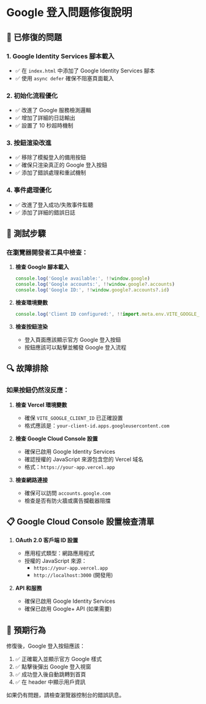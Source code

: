 # Google 登入問題修復說明

## 🔧 已修復的問題

### 1. **Google Identity Services 腳本載入**
- ✅ 在 `index.html` 中添加了 Google Identity Services 腳本
- ✅ 使用 `async defer` 確保不阻塞頁面載入

### 2. **初始化流程優化**
- ✅ 改進了 Google 服務檢測邏輯
- ✅ 增加了詳細的日誌輸出
- ✅ 設置了 10 秒超時機制

### 3. **按鈕渲染改進**
- ✅ 移除了模擬登入的備用按鈕
- ✅ 確保只渲染真正的 Google 登入按鈕
- ✅ 添加了錯誤處理和重試機制

### 4. **事件處理優化**
- ✅ 改進了登入成功/失敗事件監聽
- ✅ 添加了詳細的錯誤日誌

## 🚀 測試步驟

### 在瀏覽器開發者工具中檢查：

1. **檢查 Google 腳本載入**
   ```javascript
   console.log('Google available:', !!window.google)
   console.log('Google accounts:', !!window.google?.accounts)
   console.log('Google ID:', !!window.google?.accounts?.id)
   ```

2. **檢查環境變數**
   ```javascript
   console.log('Client ID configured:', !!import.meta.env.VITE_GOOGLE_CLIENT_ID)
   ```

3. **檢查按鈕渲染**
   - 登入頁面應該顯示官方 Google 登入按鈕
   - 按鈕應該可以點擊並觸發 Google 登入流程

## 🔍 故障排除

### 如果按鈕仍然沒反應：

1. **檢查 Vercel 環境變數**
   - 確保 `VITE_GOOGLE_CLIENT_ID` 已正確設置
   - 格式應該是：`your-client-id.apps.googleusercontent.com`

2. **檢查 Google Cloud Console 設置**
   - 確保已啟用 Google Identity Services
   - 確認授權的 JavaScript 來源包含您的 Vercel 域名
   - 格式：`https://your-app.vercel.app`

3. **檢查網路連接**
   - 確保可以訪問 `accounts.google.com`
   - 檢查是否有防火牆或廣告攔截器阻擋

## 📋 Google Cloud Console 設置檢查清單

1. **OAuth 2.0 客戶端 ID 設置**
   - 應用程式類型：網路應用程式
   - 授權的 JavaScript 來源：
     - `https://your-app.vercel.app`
     - `http://localhost:3000` (開發用)

2. **API 和服務**
   - 確保已啟用 Google Identity Services
   - 確保已啟用 Google+ API (如果需要)

## 🎯 預期行為

修復後，Google 登入按鈕應該：
1. ✅ 正確載入並顯示官方 Google 樣式
2. ✅ 點擊後彈出 Google 登入視窗
3. ✅ 成功登入後自動跳轉到首頁
4. ✅ 在 header 中顯示用戶資訊

如果仍有問題，請檢查瀏覽器控制台的錯誤訊息。